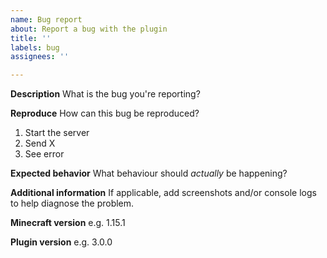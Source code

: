 ```yaml
---
name: Bug report
about: Report a bug with the plugin
title: ''
labels: bug
assignees: ''

---
```


**Description**
What is the bug you're reporting?

**Reproduce**
How can this bug be reproduced?
1. Start the server
2. Send X
3. See error

**Expected behavior**
What behaviour should _actually_ be happening?

**Additional information**
If applicable, add screenshots and/or console logs to help diagnose the problem.

**Minecraft version**
e.g. 1.15.1

**Plugin version**
e.g. 3.0.0
